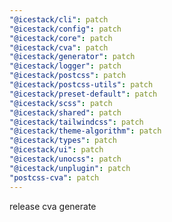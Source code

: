 ```yaml
---
"@icestack/cli": patch
"@icestack/config": patch
"@icestack/core": patch
"@icestack/cva": patch
"@icestack/generator": patch
"@icestack/logger": patch
"@icestack/postcss": patch
"@icestack/postcss-utils": patch
"@icestack/preset-default": patch
"@icestack/scss": patch
"@icestack/shared": patch
"@icestack/tailwindcss": patch
"@icestack/theme-algorithm": patch
"@icestack/types": patch
"@icestack/ui": patch
"@icestack/unocss": patch
"@icestack/unplugin": patch
"postcss-cva": patch
---
```


release cva generate
